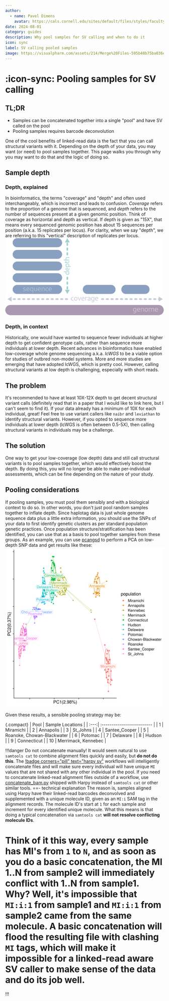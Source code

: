 ```yaml
---
author: 
  - name: Pavel Dimens
    avatar: https://cals.cornell.edu/sites/default/files/styles/faculty/public/2024-09/afs-headshot-high-res-2cropped_0.jpg
date: 2024-08-01
category: guides
description: Why pool samples for SV calling and when to do it
icon: sync
label: SV calling pooled samples
image: https://visualpharm.com/assets/214/Merge%20Files-595b40b75ba036ed117d8636.svg
---
```


# :icon-sync: Pooling samples for SV calling
## TL;DR
- Samples can be concatenated together into a single "pool" and have SV called on the pool
- Pooling samples requires barcode deconvolution

One of the cool benefits of linked-read data is the fact that you
can call structural variants with it. Depending on the depth of 
your data, you may want (or need) to pool samples together. This 
page walks you through why you may want to do that and the logic of
doing so.

## Sample depth
### Depth, explained
In bioinformatics, the terms "coverage" and "depth" and often used
interchangeably, which is incorrect and leads to confusion. _Coverage_
refers to the proportion of a genome that is sequenced, and _depth_
refers to the number of sequences present at a given genomic position.
Think of coverage as horizontal and depth as vertical. If depth is given
as "15X", that means every sequenced genomic position has about 15 sequences
per position (a.k.a. 15 replicates per locus). For clarity, when we say "depth",
we are referring to this "vertical" description of replicates per locus.
![The difference between depth and coverage. The locus on the left would be considered 5X.](/static/depth_coverage.png)
### Depth, in context
Historically, one would have wanted to sequence fewer individuals at higher depth
to get confident genotype calls, rather than sequence more individuals at lower depth.
Recent advances in bioinformatics have enabled low-coverage whole genome sequencing
a.k.a. _lcWGS_ to be a viable option for studies of outbred non-model systems. More
and more studies are emerging that have adopted lcWGS, which is pretty cool. However,
calling structural variants at low depth is challenging, especially with short reads.

## The problem
It's recommended to have at least 10X-12X depth to get decent structural variant calls
(definitely read that in a paper that I would like to link here, but I can't seem to find
it). If your data already has a minimum of 10X for each individual, great! Feel free to use
variant callers like `naibr` and `leviathan` to identify structural variants. However, if
you opted to sequence more individuals at lower depth (lcWGS is often between 0.5-5X),
then calling structural variants in individuals may be a challenge.

## The solution
One way to get your low-coverage (low depth) data and still call structural variants is to pool
samples together, which would effectively boost the depth. By doing this, you will
no longer be able to make per-individual assessments, which can be fine depending on
the nature of your study.

## Pooling considerations
If pooling samples, you must pool them sensibly and with a biological context to do so.
In other words, you don't just pool random samples together to inflate depth. Since
haplotag data is just whole genome sequence data plus a little extra information, you should
use the SNPs of your data to first identify genetic clusters as per standard population
genetic practices. Once population structure/stratification has been identified, you can use
that as a basis to pool together samples from these groups. As an example, you can use
[pcangsd](https://github.com/Rosemeis/pcangsd) to perform a PCA on low-depth SNP data and
get results like these:
![PCA of Alosa sapidissima (SNPs from low-depth haplotag dataset)](/static/pca.png)

Given these results, a sensible pooling strategy may be:

{.compact}
| Pool | Sample Locations           |
| :---:| :------------------------- |
| 1    | Miramichi                  |
| 2    | Annapolis                  |
| 3    | St_Johns                   |
| 4    | Santee_Cooper              |
| 5    | Roanoke, Chowan-Blackwater |
| 6    | Potomac                    |
| 7    | Delaware                   |
| 8    | Hudson                     |
| 9    | Connecticut                |
| 10   | Merrimack, Kennebec        |

!!!danger Do not concatenate manually!
It would seem natural to use `samtools cat` to combine alignment files
quickly and easily, but **do not do this**. The [!badge corners="pill" text="harpy sv"](/Workflows/SV/SV.md)
workflows will intelligently concatenate files and will make sure
every individual will have unique `MI` values that are not shared with any
other individual in the pool. If you need to concatenate linked-read alignment files outside
of a workflow, use [concatenate_bam.py](/Getting_Started/Resources/utilities.md#concatenate_bam) shipped with Harpy
 instead of `samtools cat` or other similar tools. 
==- technical explanation
The reason is, samples aligned
using Harpy have their linked-read barcodes deconvolved and supplemented with
a unique molecule ID, given as an `MI:i` SAM tag in the alignment records. The
molecule ID's start at `1` for each sample and increment for every identified
unique molecule. What this means is that doing a typical concatenation via
`samtools cat` **will not resolve conflicting molecule IDs**.

Think of it this way,
every sample has MI's from `1` to `N`, and as soon as you do a basic concatenation,
the MI 1..N from sample2 will immediately conflict with 1..N from sample1. Why?
Well, it's impossible that `MI:i:1` from sample1 and `MI:i:1` from sample2 came from
the same molecule. A basic concatenation will flood the resulting file with clashing `MI`
tags, which will make it impossible for a linked-read aware SV caller to make sense
of the data and do its job well.
===
!!!
